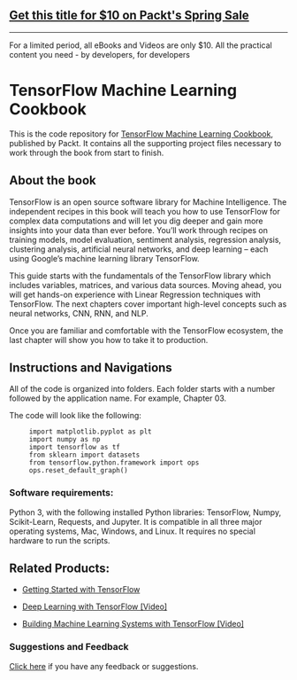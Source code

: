 ## [Get this title for $10 on Packt's Spring Sale](https://www.packt.com/B05480?utm_source=github&utm_medium=packt-github-repo&utm_campaign=spring_10_dollar_2022)
-----
For a limited period, all eBooks and Videos are only $10. All the practical content you need \- by developers, for developers

# TensorFlow Machine Learning Cookbook
This is the code repository for [TensorFlow Machine Learning Cookbook](https://www.packtpub.com/big-data-and-business-intelligence/tensorflow-machine-learning-cookbook?utm_source=github&utm_medium=repository&utm_content=9781786462169), published by Packt. It contains all the supporting project files necessary to work through the book from start to finish.

## About the book
TensorFlow is an open source software library for Machine Intelligence. The independent recipes in this book will teach you how to use TensorFlow for complex data computations and will let you dig deeper and gain more insights into your data than ever before. You’ll work through recipes on training models, model evaluation, sentiment analysis, regression analysis, clustering analysis, artificial neural networks, and deep learning – each using Google’s machine learning library TensorFlow.

This guide starts with the fundamentals of the TensorFlow library which includes variables, matrices, and various data sources. Moving ahead, you will get hands-on experience with Linear Regression techniques with TensorFlow. The next chapters cover important high-level concepts such as neural networks, CNN, RNN, and NLP.

Once you are familiar and comfortable with the TensorFlow ecosystem, the last chapter will show you how to take it to production.

## Instructions and Navigations
All of the code is organized into folders. Each folder starts with a number followed by the application name. For example, Chapter 03.

The code will look like the following:
          
         import matplotlib.pyplot as plt
         import numpy as np
         import tensorflow as tf
         from sklearn import datasets
         from tensorflow.python.framework import ops
         ops.reset_default_graph()

### Software requirements:
Python 3, with the following installed Python libraries: TensorFlow, Numpy, 
Scikit-Learn, Requests, and Jupyter. It is compatible in all three major operating 
systems, Mac, Windows, and Linux. It requires no special hardware to run the 
scripts. 

## Related Products:
* [Getting Started with TensorFlow](https://www.packtpub.com/big-data-and-business-intelligence/getting-started-tensorflow?utm_source=github&utm_medium=repository&utm_content=9781786468574)

* [Deep Learning with TensorFlow [Video]](https://www.packtpub.com/big-data-and-business-intelligence/deep-learning-tensorflow-video?utm_source=github&utm_medium=repository&utm_content=9781786464491)

* [Building Machine Learning Systems with TensorFlow [Video]](https://www.packtpub.com/big-data-and-business-intelligence/building-machine-learning-systems-tensorflow-video?utm_source=github&utm_medium=repository&utm_content=9781787281806)

### Suggestions and Feedback
[Click here](https://docs.google.com/forms/d/e/1FAIpQLSe5qwunkGf6PUvzPirPDtuy1Du5Rlzew23UBp2S-P3wB-GcwQ/viewform) if you have any feedback or suggestions.

